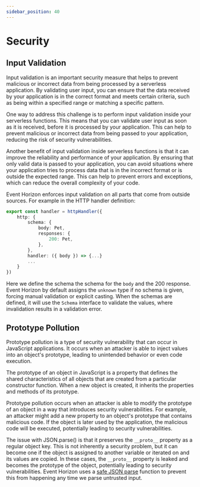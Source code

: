 ```yaml
---
sidebar_position: 40
---
```


# Security

## Input Validation

Input validation is an important security measure that helps to prevent malicious or incorrect data from being processed by a serverless application. By validating user input, you can ensure that the data received by your application is in the correct format and meets certain criteria, such as being within a specified range or matching a specific pattern.

One way to address this challenge is to perform input validation inside your serverless functions. This means that you can validate user input as soon as it is received, before it is processed by your application. This can help to prevent malicious or incorrect data from being passed to your application, reducing the risk of security vulnerabilities.

Another benefit of input validation inside serverless functions is that it can improve the reliability and performance of your application. By ensuring that only valid data is passed to your application, you can avoid situations where your application tries to process data that is in the incorrect format or is outside the expected range. This can help to prevent errors and exceptions, which can reduce the overall complexity of your code.

Event Horizon enforces input validation on all parts that come from outside sources. For example in the HTTP handler definition:

```ts
export const handler = httpHandler({
    http: {
        schema: {
            body: Pet,
            responses: {
                200: Pet,
            },
        },
        handler: ({ body }) => {...}
        ...
    }
})
```

Here we define the schema the schema for the `body` and the 200 response. Event Horizon by default assigns the `unknown` type if no schema is given, forcing manual validation or explicit casting. When the schemas are defined, it will use the `Schema` interface to validate the values, where invalidation results in a validation error.

## Prototype Pollution

Prototype pollution is a type of security vulnerability that can occur in JavaScript applications. It occurs when an attacker is able to inject values into an object's prototype, leading to unintended behavior or even code execution.

The prototype of an object in JavaScript is a property that defines the shared characteristics of all objects that are created from a particular constructor function. When a new object is created, it inherits the properties and methods of its prototype.

Prototype pollution occurs when an attacker is able to modify the prototype of an object in a way that introduces security vulnerabilities. For example, an attacker might add a new property to an object's prototype that contains malicious code. If the object is later used by the application, the malicious code will be executed, potentially leading to security vulnerabilities.

The issue with JSON.parse() is that it preserves the `__proto__` property as a regular object key. This is not inherently a security problem, but it can become one if the object is assigned to another variable or iterated on and its values are copied. In these cases, the `__proto__` property is leaked and becomes the prototype of the object, potentially leading to security vulnerabilities. Event Horizon uses a [safe JSON parse](https://www.npmjs.com/package/secure-json-parse) function to prevent this from happening any time we parse untrusted input.

